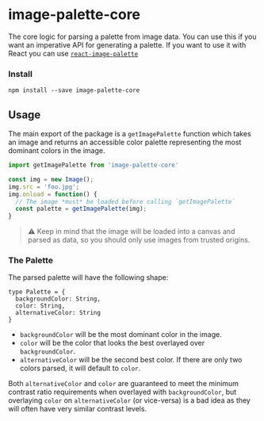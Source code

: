 # image-palette-core

The core logic for parsing a palette from image data. You can use this if you want an imperative
API for generating a palette. If you want to use it with React you can use [`react-image-palette`](https://github.com/FormidableLabs/image-palette/tree/master/packages/react-image-palette)

### Install

```
npm install --save image-palette-core
```

## Usage

The main export of the package is a `getImagePalette` function which takes an image and returns an accessible color palette representing the most dominant colors in the image.

```js
import getImagePalette from 'image-palette-core'

const img = new Image();
img.src = 'foo.jpg';
img.onload = function() {
  // The image *must* be loaded before calling `getImagePalette`
  const palette = getImagePalette(img);
}
```

> ⚠️ Keep in mind that the image will be loaded into a canvas and parsed as data, so you should only use images from trusted origins. 

### The Palette

The parsed palette will have the following shape:

```
type Palette = {
  backgroundColor: String,
  color: String,
  alternativeColor: String
}
```

* `backgroundColor` will be the most dominant color in the image.
* `color` will be the color that looks the best overlayed over `backgroundColor`. 
* `alternativeColor` will be the second best color. If there are only two colors parsed, it will default to `color`.

Both `alternativeColor` and `color` are guaranteed to meet the minimum contrast ratio requirements when overlayed with `backgroundColor`, but overlaying `color` on `alternativeColor` (or vice-versa) is a bad idea as they will often have very similar contrast levels.
